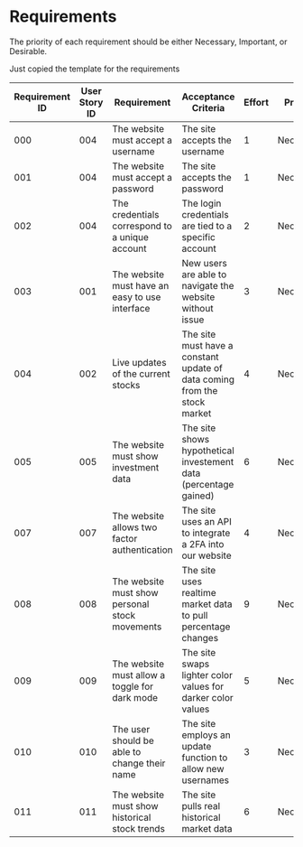 # Requirements

The priority of each requirement should be either Necessary, Important, or Desirable.

Just copied the template for the requirements

| Requirement ID | User Story ID | Requirement                                    | Acceptance Criteria                                                       | Effort | Priority  | Status   |
| -------------- | ------------- | ---------------------------------------------- | ------------------------------------------------------------------------- | ------ | --------- | -------- |
| 000            | 004           | The website must accept a username             | The site accepts the username                                             | 1      | Necessary | Verified |
| 001            | 004           | The website must accept a password             | The site accepts the password                                             | 1      | Necessary | Verified |
| 002            | 004           | The credentials correspond to a unique account | The login credentials are tied to a specific account                      | 2      | Necessary | Verified |
| 003            | 001           | The website must have an easy to use interface | New users are able to navigate the website without issue                  | 3      | Necessary | Verified |
| 004            | 002           | Live updates of the current stocks             | The site must have a constant update of data coming from the stock market | 4      | Necessary | Verified |
| 005            | 005           | The website must show investment data          | The site shows hypothetical investement data (percentage gained)          | 6      | Necessary | Verified |
| 007            | 007           | The website allows two factor authentication   | The site uses an API to integrate a 2FA into our website                  | 4      | Necessary | Verified |
| 008            | 008           | The website must show personal stock movements | The site uses realtime market data to pull percentage changes             | 9      | Necessary | Verified |
| 009            | 009           | The website must allow a toggle for dark mode  | The site swaps lighter color values for darker color values               | 5      | Necessary | Verified |
| 010            | 010           | The user should be able to change their name   | The site employs an update function to allow new usernames                | 3      | Necessary | Verified |
| 011            | 011           | The website must show historical stock trends  | The site pulls real historical market data                                | 6      | Necessary | Verified |
